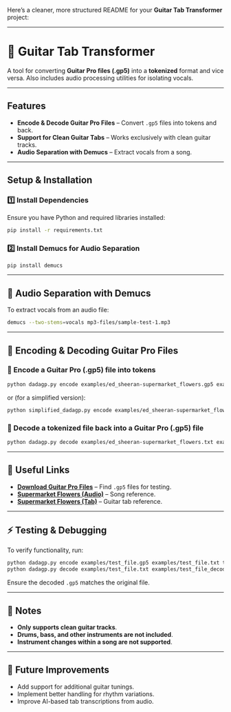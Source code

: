 Here’s a cleaner, more structured README for your **Guitar Tab Transformer** project:

---

# 🎸 Guitar Tab Transformer  

A tool for converting **Guitar Pro files (.gp5)** into a **tokenized** format and vice versa. Also includes audio processing utilities for isolating vocals.

---

## Features
- **Encode & Decode Guitar Pro Files** – Convert `.gp5` files into tokens and back.
- **Support for Clean Guitar Tabs** – Works exclusively with clean guitar tracks.
- **Audio Separation with Demucs** – Extract vocals from a song.

---

## Setup & Installation

### **1️⃣ Install Dependencies**
Ensure you have Python and required libraries installed:

```bash
pip install -r requirements.txt
```

### **2️⃣ Install Demucs for Audio Separation**
```bash
pip install demucs
```

---

## 🎵 Audio Separation with Demucs
To extract vocals from an audio file:
```bash
demucs --two-stems=vocals mp3-files/sample-test-1.mp3
```

---

## 🎼 Encoding & Decoding Guitar Pro Files

### **🔹 Encode a Guitar Pro (.gp5) file into tokens**
```bash
python dadagp.py encode examples/ed_sheeran-supermarket_flowers.gp5 examples/ed_sheeran-supermarket_flowers.txt ed-sheeran
```
or (for a simplified version):
```bash
python simplified_dadagp.py encode examples/ed_sheeran-supermarket_flowers.gp5 examples/ed_sheeran-supermarket_flowers.txt ed-sheeran
```

### **🔹 Decode a tokenized file back into a Guitar Pro (.gp5) file**
```bash
python dadagp.py decode examples/ed_sheeran-supermarket_flowers.txt examples/ed_sheeran-supermarket_flowers_decoded.gp5
```

---

## 🎸 Useful Links
- **[Download Guitar Pro Files](https://gtptabs.com/)** – Find `.gp5` files for testing.
- **[Supermarket Flowers (Audio)](https://www.youtube.com/watch?v=XEZJEaPEaVQ)** – Song reference.
- **[Supermarket Flowers (Tab)](https://flat.io/score/6799c4e23a886d4545faadf8-supermarket-flowers?sharingKey=4ab4c45c53859d172998d7cacc4d619f4cae7e6634c74291b555c631953d08edd8a9ffe896ac82b2d8807bb44885cbf34d3221a3944303f27a6db986e35ea131)** – Guitar tab reference.

---

## ⚡ Testing & Debugging
To verify functionality, run:
```bash
python dadagp.py encode examples/test_file.gp5 examples/test_file.txt test-artist
python dadagp.py decode examples/test_file.txt examples/test_file_decoded.gp5
```
Ensure the decoded `.gp5` matches the original file.

---

## 📌 Notes
- **Only supports clean guitar tracks**.
- **Drums, bass, and other instruments are not included**.
- **Instrument changes within a song are not supported**.

---

## 🎯 Future Improvements
- Add support for additional guitar tunings.
- Implement better handling for rhythm variations.
- Improve AI-based tab transcriptions from audio.